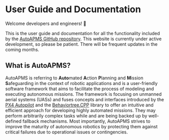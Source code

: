 # User Guide and Documentation

Welcome developers and engineers! 🎉

This is the user guide and documentation for all the functionality included by the [AutoAPMS GitHub repository](https://github.com/robin-mueller/auto-apms). This website is currently under active development, so please be patient. There will be frequent updates in the coming months.

## What is AutoAPMS?

AutoAPMS is referring to **Auto**mated **A**ction **P**lanning and **M**ission **S**afeguarding in the context of robotic applications and is a user-friendly software framework that aims to facilitate the process of modeling and executing autonomous missions. The framework is focusing on unmanned aerial systems (UASs) and fuses concepts and interfaces introduced by the [PX4 Autopilot](https://github.com/PX4/PX4-Autopilot) and the [Behaviortree.CPP](https://github.com/BehaviorTree/BehaviorTree.CPP) library to offer an intuitive and efficient approach for developing highly automated missions. They may perform arbitrarily complex tasks while and are being backed up by well-defined fallback mechanisms. Most importantly, AutoAPMS strives to improve the maturity of autonomous robotics by protecting them against critical failures due to operational issues or contingencies.
